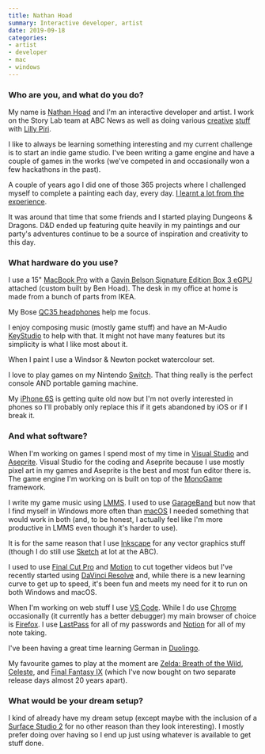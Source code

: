 ```yaml
---
title: Nathan Hoad
summary: Interactive developer, artist 
date: 2019-09-18
categories:
- artist
- developer
- mac
- windows
---
```


### Who are you, and what do you do?

My name is [Nathan Hoad](https://nathanhoad.net/ "Nathan's website.") and I'm an interactive developer and artist. I work on the Story Lab team at ABC News as well as doing various [creative](https://nathanhoad.itch.io/the-definitely-ending-story "Nathan and Lilly's point-and-click puzzle game.") [stuff](https://nathanhoad.itch.io/pixel-beach "Nathan and Lilly's surfing game.") with [Lilly Piri](https://lillypiri.com/ "Lilly's website.").

I like to always be learning something interesting and my current challenge is to start an indie game studio. I've been writing a game engine and have a couple of games in the works (we've competed in and occasionally won a few hackathons in the past).

A couple of years ago I did one of those 365 projects where I challenged myself to complete a painting each day, every day. [I learnt a lot from the experience](https://nathanhoad.net/what-i-learned-from-365-paintings/ "Nathan's post about his 365 paintings challenge.").

It was around that time that some friends and I started playing Dungeons & Dragons. D&D ended up featuring quite heavily in my paintings and our party's adventures continue to be a source of inspiration and creativity to this day.

### What hardware do you use?

I use a 15" [MacBook Pro][macbook-pro] with a [Gavin Belson Signature Edition Box 3 eGPU](https://benhoad.net/hooli-signature-edition-box-3-mod "Ben Hoad's custom built eGPU.") attached (custom built by Ben Hoad). The desk in my office at home is made from a bunch of parts from IKEA.

My Bose [QC35 headphones][quietcomfort-35] help me focus.

I enjoy composing music (mostly game stuff) and have an M-Audio [KeyStudio][] to help with that. It might not have many features but its simplicity is what I like most about it.

When I paint I use a Windsor & Newton pocket watercolour set.

I love to play games on my Nintendo [Switch][switch.2]. That thing really is the perfect console AND portable gaming machine.

My [iPhone 6S][iphone-6s] is getting quite old now but I'm not overly interested in phones so I'll probably only replace this if it gets abandoned by iOS or if I break it.

### And what software?

When I'm working on games I spend most of my time in [Visual Studio][visual-studio] and [Aseprite][]. Visual Studio for the coding and Aseprite because I use mostly pixel art in my games and Aseprite is the best and most fun editor there is. The game engine I'm working on is built on top of the [MonoGame][] framework.

I write my game music using [LMMS][]. I used to use [GarageBand][] but now that I find myself in Windows more often than [macOS][] I needed something that would work in both (and, to be honest, I actually feel like I'm more productive in LMMS even though it's harder to use).

It is for the same reason that I use [Inkscape][] for any vector graphics stuff (though I do still use [Sketch][] at lot at the ABC).

I used to use [Final Cut Pro][final-cut-pro] and [Motion][] to cut together videos but I've recently started using [DaVinci Resolve][davinci-resolve] and, while there is a new learning curve to get up to speed, it's been fun and meets my need for it to run on both Windows and macOS.

When I'm working on web stuff I use [VS Code][visual-studio-code]. While I do use [Chrome][] occasionally (it currently has a better debugger) my main browser of choice is [Firefox][]. I use [LastPass][] for all of my passwords and [Notion][] for all of my note taking.

I've been having a great time learning German in [Duolingo][duolingo-ios].

My favourite games to play at the moment are [Zelda: Breath of the Wild][the-legend-of-zelda-breath-of-the-wild], [Celeste][], and [Final Fantasy IX][final-fantasy-ix] (which I've now bought on two separate release days almost 20 years apart).

### What would be your dream setup?

I kind of already have my dream setup (except maybe with the inclusion of a [Surface Studio 2][surface-studio-2] for no other reason than they look interesting). I mostly prefer doing over having so I end up just using whatever is available to get stuff done.

[aseprite]: https://www.aseprite.org/ "A pixel editor and animation tool."
[celeste]: https://en.wikipedia.org/wiki/Celeste_(video_game) "A platforming game."
[chrome]: https://www.google.com/intl/en/chrome/browser/ "A WebKit-based browser, where each tab runs in its own thread."
[davinci-resolve]: https://www.blackmagicdesign.com/products/davinciresolve "Colour correction software."
[duolingo-ios]: https://itunes.apple.com/app/duolingo-learn-spanish-french/id570060128 "An app for learning languages."
[final-cut-pro]: https://en.wikipedia.org/wiki/Final_Cut_Pro "A nonlinear video editor."
[final-fantasy-ix]: https://en.wikipedia.org/wiki/Final_Fantasy_IX "A role playing game."
[firefox]: https://www.mozilla.org/en-US/firefox/new/ "A cross-platform open-source web browser."
[garageband]: https://www.apple.com/mac/garageband/ "An audio recording and editing tool for the Mac."
[inkscape]: https://inkscape.org/en/ "An open-source vector graphics program."
[iphone-6s]: https://en.wikipedia.org/wiki/IPhone_6S "A smartphone."
[keystudio]: https://m-audio.com/products/view/m-audio-keystudio "An audio keyboard."
[lastpass]: https://lastpass.com/ "A password manager."
[lmms]: https://lmms.io/ "A cross-platform audio creation tool."
[macbook-pro]: https://www.apple.com/macbook-pro/ "A laptop."
[macos]: https://en.wikipedia.org/wiki/MacOS "An operating system for Mac hardware."
[monogame]: http://www.monogame.net/ "A cross-platform game framework."
[motion]: https://www.apple.com/final-cut-pro/motion/ "A 3D motion graphics suite."
[notion]: https://www.notion.so/ "A collaborative wiki service."
[quietcomfort-35]: https://www.bose.com/en_us/products/headphones/over_ear_headphones/quietcomfort-35-wireless.html "Wireless over-the-ear headphones."
[sketch]: https://www.sketchapp.com/ "A vector drawing application for Mac OS X."
[surface-studio-2]: https://en.wikipedia.org/wiki/Surface_Studio_2 "An all-in-one PC."
[switch.2]: https://www.nintendo.com/switch/ "A gaming console."
[the-legend-of-zelda-breath-of-the-wild]: https://en.wikipedia.org/wiki/The_Legend_of_Zelda%3A_Breath_of_the_Wild "An action game for the Switch."
[visual-studio-code]: https://code.visualstudio.com/ "A development IDE."
[visual-studio]: http://www.visualstudio.com "A Windows development environment."
